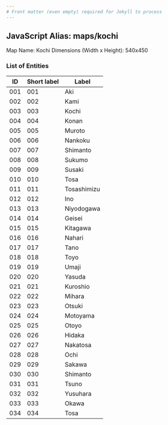 ```yaml
---
# Front matter (even empty) required for Jekyll to process
---
```


## JavaScript Alias: maps/kochi

Map Name: Kochi
Dimensions (Width x Height): 540x450





### List of Entities

ID | Short label | Label
---|---|---|
001|001|Aki
002|002|Kami
003|003|Kochi
004|004|Konan
005|005|Muroto
006|006|Nankoku
007|007|Shimanto
008|008|Sukumo
009|009|Susaki
010|010|Tosa
011|011|Tosashimizu
012|012|Ino
013|013|Niyodogawa
014|014|Geisei
015|015|Kitagawa
016|016|Nahari
017|017|Tano
018|018|Toyo
019|019|Umaji
020|020|Yasuda
021|021|Kuroshio
022|022|Mihara
023|023|Otsuki
024|024|Motoyama
025|025|Otoyo
026|026|Hidaka
027|027|Nakatosa
028|028|Ochi
029|029|Sakawa
030|030|Shimanto
031|031|Tsuno
032|032|Yusuhara
033|033|Okawa
034|034|Tosa